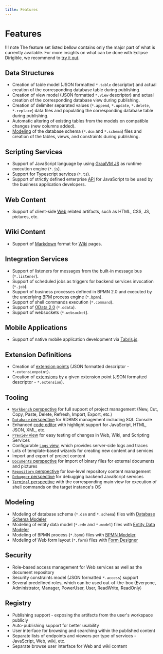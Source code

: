 ```yaml
---
title: Features
---
```


Features
===

!!! note
	The feature set listed bellow contains only the major part of what is currently available. For more insights on what can be done with Eclipse Dirigible, we recommend to [try it out](http://trial.dirigible.io).


## Data Structures

* Creation of table model (JSON formatted `*.table` descriptor) and actual creation of the corresponding database table during publishing.
* Creation of view model (JSON formatted `*.view` descriptor) and actual creation of the corresponding database view during publishing.
* Creation of delimiter separated values (`*.append`, `*.update`, `*.delete`, `*.replace`) data files and populating the corresponding database table during publishing.
* Automatic altering of existing tables from the models on compatible changes (new columns added).
* [Modeling](../../development/ide/modelers/database-schema) of the database schema (`*.dsm` and `*.schema`) files and creation of the tables, views, and constraints during publishing.
	
## Scripting Services

* Support of JavaScript language by using [GraalVM JS](https://github.com/eclipse/dirigible/tree/master/modules/engines/engine-javascript-graalvm) as runtime execution engine (`*.js`).
* Support for Typescript services (`*.ts`).
* Support of strictly defined enterprise [ API](../../../api/) for JavaScript to be used by the business application developers.

## Web Content

* Support of client-side [Web](https://github.com/eclipse/dirigible/tree/master/modules/engines/engine-web) related artifacts, such as HTML, CSS, JS, pictures, etc.
	
## Wiki Content

* Support of [Markdown](https://daringfireball.net/projects/markdown/syntax) format for [Wiki](https://github.com/eclipse/dirigible/tree/master/modules/engines/engine-wiki) pages.
	
## Integration Services

* Support of listeners for messages from the built-in message bus (`*.listener`).
* Support of scheduled jobs as triggers for backend services invocation (`*.job`).
* Support of business processes defined in BPMN 2.0 and executed by the underlying [BPM](https://github.com/eclipse/dirigible/tree/master/modules/bpm/bpm-flowable) process engine (`*.bpmn`).
* Support of shell commands execution (`*.command`).
* Support of [OData 2.0](https://olingo.apache.org/) (`*.odata`).
* Support of websockets (`*.websocket`).
	
## Mobile Applications

* Support of native mobile application development via [Tabris.js](https://tabris.com/).
	
## Extension Definitions

* Creation of [extension points](../../development/concepts/extensions) (JSON formatted descriptor - `*.extensionpoint`).
* Creation of [extensions](../../development/concepts/extensions) by a given extension point (JSON formatted descriptor - `*.extension`).
	
## Tooling

* [`Workbench` perspective](../../development/ide/perspectives/workbench) for full support of project management (New, Cut, Copy, Paste, Delete, Refresh, Import, Export, etc.)
* [`Database` perspective](../../development/ide/perspectives/database) for RDBMS management including SQL Console
* Enhanced [code editor](https://microsoft.github.io/monaco-editor/) with highlight support for JavaScript, HTML, JSON, XML, etc.
* [`Preview` view](../../development/ide/views/preview) for easy testing of changes in Web, Wiki, and Scripting Services
* Configurable [`Logs` view](../../development/ide/views/logs), which provides server-side logs and traces
* Lots of template-based wizards for creating new content and services
* Import and export of project content
* [`Documents` perspective](../../development/ide/perspectives/documents) for import of binary files for external documents and pictures
* [`Repository` perspective](../../development/ide/perspectives/repository) for low-level repository content management
* [`Debugger` perspective](../../development/ide/perspectives/debugger) for debugging backend JavaScript services
* [`Terminal` perspective](../../development/ide/perspectives/terminal) with the corresponding main view for execution of shell commands on the target instance's OS

## Modeling

* Modeling of database schema (`*.dsm` and `*.schema`) files with [Database Schema Modeler](../../development/ide/modelers/database-schema)
* Modeling of entity data model (`*.edm` and `*.model`) files with [Entity Data Modeler](../../development/ide/modelers/entity-data)
* Modeling of BPMN process (`*.bpmn`) files with [BPMN Modeler](../../development/ide/modelers/bpmn)
* Modeling of Web form layout (`*.form`) files with [Form Designer](../../development/ide/modelers/form-designer)

## Security

* Role-based access management for Web services as well as the document repository
* Security constraints model (JSON formatted `*.access`) support
* Several predefined roles, which can be used out-of-the-box (Everyone, Administrator, Manager, PowerUser, User, ReadWrite, ReadOnly)

## Registry
	
* Publishing support - exposing the artifacts from the user's workspace publicly 
* Auto-publishing support for better usability
* User interface for browsing and searching within the published content
* Separate lists of endpoints and viewers per type of services - JavaScript, Web, wiki, etc.
* Separate browse user interface for Web and wiki content